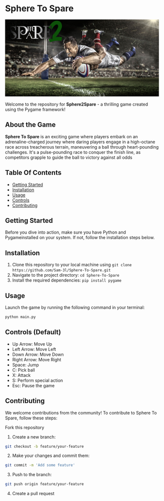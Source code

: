 # Sphere To Spare

![Sphere To Spare](images/loader1.png)

Welcome to the repository for **Sphere2Spare** - a thrilling game created using the Pygame framework!

## About the Game
**Sphere To Spare** is an exciting game where players embark on an adrenaline-charged journey where daring players engage in a high-octane race across treacherous terrain, maneuvering a ball through heart-pounding challenges. It's a pulse-pounding race to conquer the finish line, as competitors grapple to guide the ball to victory against all odds

## Table Of Contents
- [Getting Started](#getting-started)
- [Installation](#installation)
- [Usage](#usage)
- [Controls](#controls)
- [Contributing](#contributing)

## Getting Started
Before you dive into action, make sure you have Python and Pygameinstalled on your system. If not, follow the installation steps below.

## Installation
1. Clone this repository to your local machine using `git clone https://github.com/Sam-3l/Sphere-To-Spare.git`
2. Navigate to the project directory: `cd Sphere-To-Spare`
3. Install the required dependencies: `pip install pygame`

## Usage
Launch the game by running the following command in your terminal:
```bash
python main.py
```

## Controls (Default)
- Up Arrow: Move Up
- Left Arrow: Move Left
- Down Arrow: Move Down
- Right Arrow: Move Right
- Space: Jump
- C: Pick ball
- X: Attack
- S: Perform special action
- Esc: Pause the game

## Contributing
We welcome contributions from the community! To contribute to Sphere To Spare, follow these steps:

Fork this repository
1. Create a new branch:
```bash
git checkout -b feature/your-feature
```
2. Make your changes and commit them:
```bash
git commit -m 'Add some feature'
```
3. Push to the branch:
```bash
git push origin feature/your-feature
```
4. Create a pull request
